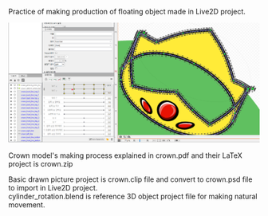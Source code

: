 Practice of making production of floating object made in Live2D project.   
   
![image](./making_process_figure/model_add_line.png)
   
Crown model's making process explained in crown.pdf and their LaTeX project is crown.zip   
   
Basic drawn picture project is crown.clip file and convert to crown.psd file to import in Live2D project.   
cylinder_rotation.blend is reference 3D object project file for making natural movement.   